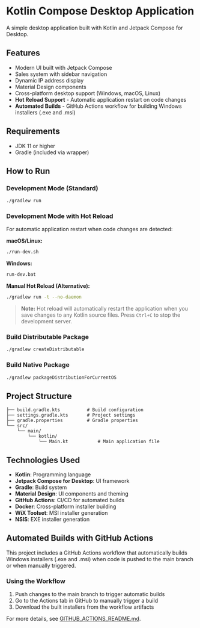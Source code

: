 # Kotlin Compose Desktop Application

A simple desktop application built with Kotlin and Jetpack Compose for Desktop.

## Features

- Modern UI built with Jetpack Compose
- Sales system with sidebar navigation
- Dynamic IP address display
- Material Design components
- Cross-platform desktop support (Windows, macOS, Linux)
- **Hot Reload Support** - Automatic application restart on code changes
- **Automated Builds** - GitHub Actions workflow for building Windows installers (.exe and .msi)

## Requirements

- JDK 11 or higher
- Gradle (included via wrapper)

## How to Run

### Development Mode (Standard)
```bash
./gradlew run
```

### Development Mode with Hot Reload
For automatic application restart when code changes are detected:

**macOS/Linux:**
```bash
./run-dev.sh
```

**Windows:**
```cmd
run-dev.bat
```

**Manual Hot Reload (Alternative):**
```bash
./gradlew run -t --no-daemon
```

> **Note:** Hot reload will automatically restart the application when you save changes to any Kotlin source files. Press `Ctrl+C` to stop the development server.

### Build Distributable Package
```bash
./gradlew createDistributable
```

### Build Native Package
```bash
./gradlew packageDistributionForCurrentOS
```

## Project Structure

```
├── build.gradle.kts          # Build configuration
├── settings.gradle.kts       # Project settings
├── gradle.properties         # Gradle properties
└── src/
    └── main/
        └── kotlin/
            └── Main.kt           # Main application file
```

## Technologies Used

- **Kotlin**: Programming language
- **Jetpack Compose for Desktop**: UI framework
- **Gradle**: Build system
- **Material Design**: UI components and theming
- **GitHub Actions**: CI/CD for automated builds
- **Docker**: Cross-platform installer building
- **WiX Toolset**: MSI installer generation
- **NSIS**: EXE installer generation

## Automated Builds with GitHub Actions

This project includes a GitHub Actions workflow that automatically builds Windows installers (.exe and .msi) when code is pushed to the main branch or when manually triggered.

### Using the Workflow

1. Push changes to the main branch to trigger automatic builds
2. Go to the Actions tab in GitHub to manually trigger a build
3. Download the built installers from the workflow artifacts

For more details, see [GITHUB_ACTIONS_README.md](GITHUB_ACTIONS_README.md).